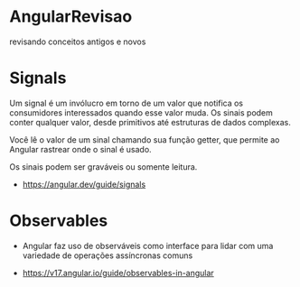 # AngularRevisao
revisando conceitos antigos e novos

# Signals

 Um signal é um invólucro em torno de um valor que notifica os consumidores interessados ​​quando esse valor muda. Os sinais podem conter qualquer valor, desde primitivos até estruturas de dados complexas.

 Você lê o valor de um sinal chamando sua função getter, que permite ao Angular rastrear onde o sinal é usado.

 Os sinais podem ser graváveis ​​ou somente leitura.

 - https://angular.dev/guide/signals


# Observables

- Angular faz uso de observáveis ​​como interface para lidar com uma variedade de operações assíncronas comuns

- https://v17.angular.io/guide/observables-in-angular
